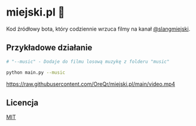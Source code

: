 # miejski.pl  🐀
Kod źródłowy bota, który codziennie wrzuca filmy na kanał [@slangmiejski](https://www.tiktok.com/@slangmiejski).

## Przykładowe działanie
```sh
# "--music" - Dodaje do filmu losową muzykę z folderu "music"

python main.py --music
```
https://raw.githubusercontent.com/OreQr/miejski.pl/main/video.mp4

## Licencja

[MIT](https://github.com/OreQr/miejski.pl/blob/main/LICENSE)